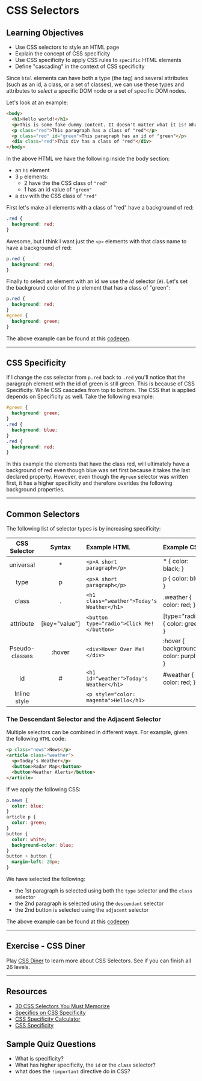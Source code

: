 # CSS Selectors

## Learning Objectives
* Use CSS selectors to style an HTML page
* Explain the concept of CSS specificity
* Use CSS specificity to apply CSS rules to `specific` HTML elements
* Define "cascading" in the context of CSS specificity

Since `html` elements can have both a type (the tag) and several attributes (such as an id, a class, or a set of classes), we can use these types and attributes to *select* a specific DOM node or a set of specific DOM nodes.

Let's look at an example:

```html
<body>
  <h1>Hello world!</h1>
  <p>This is some fake dummy content. It doesn't matter what it is! Whatever you want! Smelly fish create beautiful works of art in order to achieve world peace.</p>
  <p class="red">This paragraph has a class of "red"</p>
  <p class="red" id="green">This paragraph has an id of "green"</p>
  <div class="red">This div has a class of "red"</div>
</body>
```

In the above HTML we have the following inside the body section:

* an `h1` element
* 3 `p` elements:
  - 2 have the the CSS class of `"red"`
  - 1 has an id value of `"green"`
* a `div` with the CSS class of `"red"`


First let's make all elements with a class of "red" have a background of red:

```css
.red {
  background: red;
}
```

Awesome, but I think I want just the `<p>` elements with that class name to have a background of red:

```css
p.red {
  background: red;
}
```

Finally to select an element with an id we use the _id_ selector (`#`). Let's set the background color of the p element that has a class of "green":

```css
p.red {
  background: red;
}
#green {
  background: green;
}
```

The above example can be found at this [codepen](http://codepen.io/drmikeh/pen/mEXQZr?editors=1100#0).

---

## CSS Specificity

If I change the css selector from `p.red` back to `.red` you'll notice that the paragraph element with the id of green is still green. This is because of CSS Specificity. While CSS cascades from top to bottom. The CSS that is applied depends on Specificity as well. Take the following example:

```css
#green {
  background: green;
}
.red {
  background: blue;
}
.red {
  background: red;
}
```

In this example the elements that have the class red, will ultimately have a background of red even though blue was set first because it takes the last declared property. However, even though the `#green` selector was written first, it has a higher specificity and therefore overides the following background properties.

---

## Common Selectors

The following list of selector types is by increasing specificity:

| CSS Selector   | Syntax         | Example HTML                               | Example CSS                          |
|:--------------:|:--------------:|:------------------------------------------ |:------------------------------------ |
| universal      | *              | `<p>A short paragraph</p>`                 | * { color: black; }                  |
| type           | p              | `<p>A short paragraph</p>`                 | p { color: blue; }                   |
| class          | .              | `<h1 class="weather">Today's Weather</h1>` | .weather { color: red; }             |
| attribute      | [key="value"]  | `<button type="radio">Click Me!</button>`  | [type="radio"] { color: green; }     |
| Pseudo-classes | :hover         | `<div>Hover Over Me!</div>`                | :hover { background-color: purple; } |
| id             | #              | `<h1 id="weather">Today's Weather</h1>`    | #weather { color: red; }             |
| Inline style   |                | `<p style="color: magenta">Hello</h1>`     |                                      |

### The Descendant Selector and the Adjacent Selector

Multiple selectors can be combined in different ways. For example, given the following `HTML` code:

```html
<p class="news">News</p>
<article class="weather">
  <p>Today's Weather</p>
  <button>Radar Map</button>
  <button>Weather Alerts</button>
</article>
```

If we apply the following CSS:

```css
p.news {
  color: blue;
}
article p {
  color: green;
}
button {
  color: white;
  background-color: blue;
}
button + button {
  margin-left: 20px;
}
```

We have selected the following:

* the 1st paragraph is selected using both the `type` selector and the `class` selector
* the 2nd paragraph is selected using the `descendant` selector
* the 2nd button is selected using the `adjacent` selector


The above example can be found at this [codepen](http://codepen.io/drmikeh/pen/WxrYKW?editors=1100#0)

---

## Exercise - CSS Diner

Play [CSS Diner](http://flukeout.github.io/) to learn more about CSS Selectors. See if you can finish all 26 levels.

---

## Resources
* [30 CSS Selectors You Must Memorize](http://code.tutsplus.com/tutorials/the-30-css-selectors-you-must-memorize--net-16048)
* [Specifics on CSS Specificity](https://css-tricks.com/specifics-on-css-specificity/)
* [CSS Specificity Calculator](http://specificity.keegan.st)
* [CSS Specificity](https://developer.mozilla.org/en-US/docs/Web/CSS/Specificity)


## Sample Quiz Questions

* What is specificity?
* What has higher specificity, the `id` or the `class` selector?
* what does the `!important` directive do in CSS?
